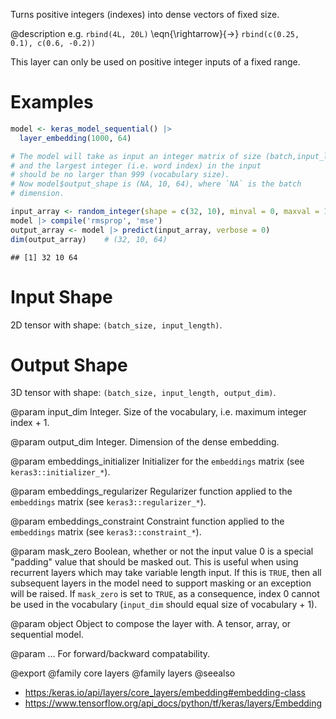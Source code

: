 Turns positive integers (indexes) into dense vectors of fixed size.

@description
e.g. `rbind(4L, 20L)` \eqn{\rightarrow}{->} `rbind(c(0.25, 0.1), c(0.6, -0.2))`

This layer can only be used on positive integer inputs of a fixed range.

# Examples

```r
model <- keras_model_sequential() |>
  layer_embedding(1000, 64)

# The model will take as input an integer matrix of size (batch,input_length),
# and the largest integer (i.e. word index) in the input
# should be no larger than 999 (vocabulary size).
# Now model$output_shape is (NA, 10, 64), where `NA` is the batch
# dimension.

input_array <- random_integer(shape = c(32, 10), minval = 0, maxval = 1000)
model |> compile('rmsprop', 'mse')
output_array <- model |> predict(input_array, verbose = 0)
dim(output_array)    # (32, 10, 64)
```

```
## [1] 32 10 64
```

# Input Shape
2D tensor with shape: `(batch_size, input_length)`.

# Output Shape
3D tensor with shape: `(batch_size, input_length, output_dim)`.

@param input_dim
Integer. Size of the vocabulary,
i.e. maximum integer index + 1.

@param output_dim
Integer. Dimension of the dense embedding.

@param embeddings_initializer
Initializer for the `embeddings`
matrix (see `keras3::initializer_*`).

@param embeddings_regularizer
Regularizer function applied to
the `embeddings` matrix (see `keras3::regularizer_*`).

@param embeddings_constraint
Constraint function applied to
the `embeddings` matrix (see `keras3::constraint_*`).

@param mask_zero
Boolean, whether or not the input value 0 is a special
"padding" value that should be masked out.
This is useful when using recurrent layers which
may take variable length input. If this is `TRUE`,
then all subsequent layers in the model need
to support masking or an exception will be raised.
If `mask_zero` is set to `TRUE`, as a consequence,
index 0 cannot be used in the vocabulary (`input_dim` should
equal size of vocabulary + 1).

@param object
Object to compose the layer with. A tensor, array, or sequential model.

@param ...
For forward/backward compatability.

@export
@family core layers
@family layers
@seealso
+ <https:/keras.io/api/layers/core_layers/embedding#embedding-class>
+ <https://www.tensorflow.org/api_docs/python/tf/keras/layers/Embedding>
